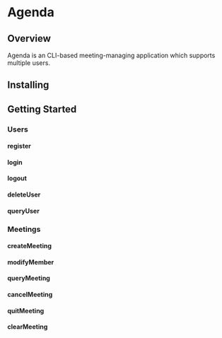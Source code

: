 # Agenda

## Overview

Agenda is an CLI-based meeting-managing application which supports multiple users.

## Installing

## Getting Started

### Users

#### register

#### login

#### logout

#### deleteUser

#### queryUser

### Meetings

#### createMeeting

#### modifyMember

#### queryMeeting

#### cancelMeeting

#### quitMeeting

#### clearMeeting
